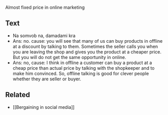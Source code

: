 Almost fixed price in online marketing

## Text
- Na somvob na, damadami kra
- Ans: no. cause: you will see that many of us can buy products in offline at a discount by talking to them. Sometimes the seller calls you when you are leaving the shop and gives you the product at a cheaper price. But you will do not get the same opportunity in online.
- Ans: no, cause: I think in offline a customer can buy a product at a cheap price than actual price by talking with the shopkeeper and to make him convinced. So, offline talking is good for clever people whether they are seller or buyer.

## Related
- [[Bergaining in social media]]